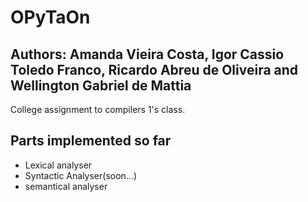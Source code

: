 # OPyTaOn
## Authors: Amanda Vieira Costa, Igor Cassio Toledo Franco, Ricardo Abreu de Oliveira and Wellington Gabriel de Mattia

College assignment to compilers 1's class.

## Parts implemented so far
- Lexical analyser
- Syntactic Analyser(soon...)
- semantical analyser